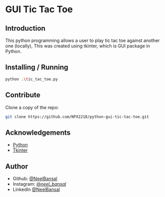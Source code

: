# GUI Tic Tac Toe

## Introduction

This python programming allows a user to play tic tac toe against another one (locally), This was created using tkinter, which is GUI package in Python.

## Installing / Running

```bash
python .\tic_tac_toe.py
```

## Contribute

Clone a copy of the repo:

```bash
git clone https://github.com/NPX2218/python-gui-tic-tac-toe.git
```

## Acknowledgements

- [Python](https://www.python.org/)
- [Tkinter](https://docs.python.org/3/library/tkinter.html)

## Author

- Github: [@NeelBansal](https://www.github.com/NPX2218.github.io)
- Instagram: [@_neel_bansal_](https://www.instagram.com/_neel_bansal_/)
- LinkedIn [@NeelBansal](https://www.linkedin.com/in/neel-bansal-1ba81b245/)
